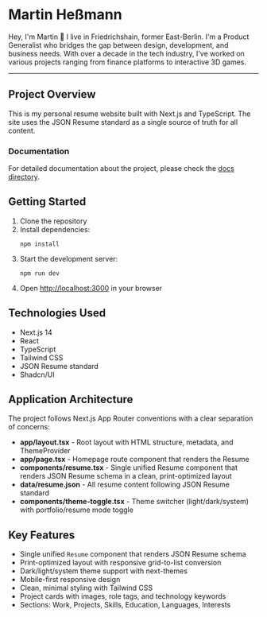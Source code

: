 # Martin Heßmann

Hey, I'm Martin 👋 I live in Friedrichshain, former East-Berlin. I'm a Product Generalist who bridges the gap between design, development, and business needs. With over a decade in the tech industry, I've worked on various projects ranging from finance platforms to interactive 3D games.

---

## Project Overview

This is my personal resume website built with Next.js and TypeScript. The site uses the JSON Resume standard as a single source of truth for all content.

### Documentation

For detailed documentation about the project, please check the [docs directory](docs/).

## Getting Started

1. Clone the repository
2. Install dependencies:
   ```
   npm install
   ```
3. Start the development server:
   ```
   npm run dev
   ```
4. Open [http://localhost:3000](http://localhost:3000) in your browser

## Technologies Used

- Next.js 14
- React
- TypeScript
- Tailwind CSS
- JSON Resume standard
- Shadcn/UI

## Application Architecture

The project follows Next.js App Router conventions with a clear separation of concerns:

- **app/layout.tsx** - Root layout with HTML structure, metadata, and ThemeProvider
- **app/page.tsx** - Homepage route component that renders the Resume
- **components/resume.tsx** - Single unified Resume component that renders JSON Resume schema in a clean, print-optimized layout
- **data/resume.json** - All resume content following JSON Resume standard
- **components/theme-toggle.tsx** - Theme switcher (light/dark/system) with portfolio/resume mode toggle

## Key Features

- Single unified `Resume` component that renders JSON Resume schema
- Print-optimized layout with responsive grid-to-list conversion
- Dark/light/system theme support with next-themes
- Mobile-first responsive design
- Clean, minimal styling with Tailwind CSS
- Project cards with images, role tags, and technology keywords
- Sections: Work, Projects, Skills, Education, Languages, Interests